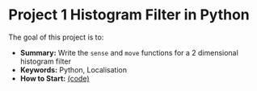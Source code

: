 # Project 1 Histogram Filter in Python

The goal of this project is to:
 - **Summary:** Write the `sense` and `move` functions for a 2 dimensional histogram filter
 - **Keywords:** Python, Localisation
 - **How to Start:** <a href="./writeup.ipynb"> (code) </a>